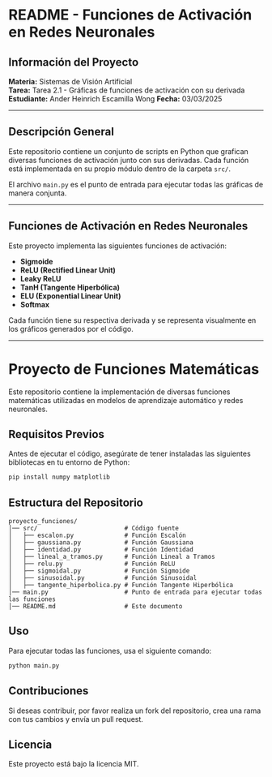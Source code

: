 # README - Funciones de Activación en Redes Neuronales

## Información del Proyecto  
**Materia:** Sistemas de Visión Artificial  
**Tarea:** Tarea 2.1 - Gráficas de funciones de activación con su derivada  
**Estudiante:** Ander Heinrich Escamilla Wong
**Fecha:** 03/03/2025  

---

## Descripción General  
Este repositorio contiene un conjunto de scripts en Python que grafican diversas funciones de activación junto con sus derivadas. Cada función está implementada en su propio módulo dentro de la carpeta `src/`.  

El archivo `main.py` es el punto de entrada para ejecutar todas las gráficas de manera conjunta.  

---

## Funciones de Activación en Redes Neuronales  
Este proyecto implementa las siguientes funciones de activación:  

- **Sigmoide**  
- **ReLU (Rectified Linear Unit)**  
- **Leaky ReLU**  
- **TanH (Tangente Hiperbólica)**  
- **ELU (Exponential Linear Unit)**  
- **Softmax**  

Cada función tiene su respectiva derivada y se representa visualmente en los gráficos generados por el código.  

---

# Proyecto de Funciones Matemáticas

Este repositorio contiene la implementación de diversas funciones matemáticas utilizadas en modelos de aprendizaje automático y redes neuronales.

## Requisitos Previos
Antes de ejecutar el código, asegúrate de tener instaladas las siguientes bibliotecas en tu entorno de Python:

```sh
pip install numpy matplotlib
```

## Estructura del Repositorio

```
proyecto_funciones/
│── src/                        # Código fuente
│   ├── escalon.py              # Función Escalón
│   ├── gaussiana.py            # Función Gaussiana
│   ├── identidad.py            # Función Identidad
│   ├── lineal_a_tramos.py      # Función Lineal a Tramos
│   ├── relu.py                 # Función ReLU
│   ├── sigmoidal.py            # Función Sigmoide
│   ├── sinusoidal.py           # Función Sinusoidal
│   ├── tangente_hiperbolica.py # Función Tangente Hiperbólica
│── main.py                     # Punto de entrada para ejecutar todas las funciones
│── README.md                   # Este documento
```

## Uso
Para ejecutar todas las funciones, usa el siguiente comando:

```sh
python main.py
```

## Contribuciones
Si deseas contribuir, por favor realiza un fork del repositorio, crea una rama con tus cambios y envía un pull request.

## Licencia
Este proyecto está bajo la licencia MIT.
